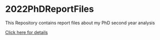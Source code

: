 # 2022PhDReportFiles
This Repository contains report files about my PhD second year analysis

<a href="./2022PhDReportFiles/index.html" target="_blank">Click here for details</a>
